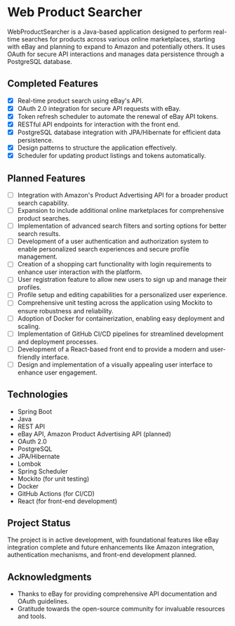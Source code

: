 # Web Product Searcher

WebProductSearcher is a Java-based application designed to perform real-time searches for products across various online marketplaces, starting with eBay and planning to expand to Amazon and potentially others. It uses OAuth for secure API interactions and manages data persistence through a PostgreSQL database.

## Completed Features

- [x] Real-time product search using eBay's API.
- [x] OAuth 2.0 integration for secure API requests with eBay.
- [x] Token refresh scheduler to automate the renewal of eBay API tokens.
- [x] RESTful API endpoints for interaction with the front end.
- [x] PostgreSQL database integration with JPA/Hibernate for efficient data persistence.
- [x] Design patterns to structure the application effectively.
- [x] Scheduler for updating product listings and tokens automatically.

## Planned Features

- [ ] Integration with Amazon's Product Advertising API for a broader product search capability.
- [ ] Expansion to include additional online marketplaces for comprehensive product searches.
- [ ] Implementation of advanced search filters and sorting options for better search results.
- [ ] Development of a user authentication and authorization system to enable personalized search experiences and secure profile management.
- [ ] Creation of a shopping cart functionality with login requirements to enhance user interaction with the platform.
- [ ] User registration feature to allow new users to sign up and manage their profiles.
- [ ] Profile setup and editing capabilities for a personalized user experience.
- [ ] Comprehensive unit testing across the application using Mockito to ensure robustness and reliability.
- [ ] Adoption of Docker for containerization, enabling easy deployment and scaling.
- [ ] Implementation of GitHub CI/CD pipelines for streamlined development and deployment processes.
- [ ] Development of a React-based front end to provide a modern and user-friendly interface.
- [ ] Design and implementation of a visually appealing user interface to enhance user engagement.

## Technologies

- Spring Boot
- Java
- REST API
- eBay API, Amazon Product Advertising API (planned)
- OAuth 2.0
- PostgreSQL
- JPA/Hibernate
- Lombok
- Spring Scheduler
- Mockito (for unit testing)
- Docker
- GitHub Actions (for CI/CD)
- React (for front-end development)

## Project Status

The project is in active development, with foundational features like eBay integration complete and future enhancements like Amazon integration, authentication mechanisms, and front-end development planned.

## Acknowledgments

- Thanks to eBay for providing comprehensive API documentation and OAuth guidelines.
- Gratitude towards the open-source community for invaluable resources and tools.
